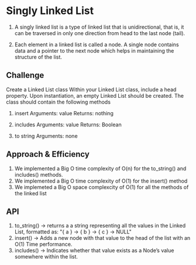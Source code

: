 # Singly Linked List
1. A singly linked list is a type of linked list that is unidirectional, that is, it can be traversed in only one direction from head to the last node (tail).

1. Each element in a linked list is called a node. A single node contains data and a pointer to the next node which helps in maintaining the structure of the list.

## Challenge
Create a Linked List class
Within your Linked List class, include a head property.
Upon instantiation, an empty Linked List should be created.
The class should contain the following methods
1. insert
    Arguments: value
    Returns: nothing

1.  includes
    Arguments: value
    Returns: Boolean

1. to string
    Arguments: none

## Approach & Efficiency
1. We implemented a Big O time complexity of O(n) for the to_string() and includes() methods.
1. We implemented a Big O time complexity of O(1) for the insert() method
1. We implemeted a Big O space complexcity of O(1) for all the methods of the linked list
## API

1. to_string() -> returns a a string representing all the values in the Linked List, formatted as: "{ a } -> { b } -> { c } -> NULL"
1. insert() -> Adds a new node with that value to the head of the list with an O(1) Time performance.
1. includes() -> Indicates whether that value exists as a Node’s value somewhere within the list.